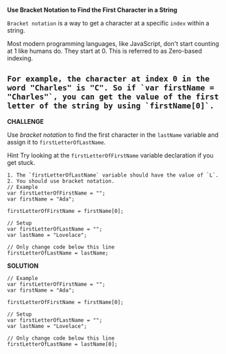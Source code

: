 **Use Bracket Notation to Find the First Character in a String**


`Bracket notation` is a way to get a character at a specific `index` within a string.

Most modern programming languages, like JavaScript, don't start counting at 1 like humans do. They start at 0. This is referred to as Zero-based indexing.

```For example, the character at index 0 in the word "Charles" is "C". So if `var firstName = "Charles"`, you can get the value of the first letter of the string by using `firstName[0]`.```
--------------------------

**CHALLENGE**

Use _bracket notation_ to find the first character in the `lastName` variable and assign it to `firstLetterOfLastName`.

Hint
Try looking at the `firstLetterOfFirstName` variable declaration if you get stuck.

```
1. The `firstLetterOfLastName` variable should have the value of `L`.
2. You should use bracket notation.
// Example
var firstLetterOfFirstName = "";
var firstName = "Ada";

firstLetterOfFirstName = firstName[0];

// Setup
var firstLetterOfLastName = "";
var lastName = "Lovelace";

// Only change code below this line
firstLetterOfLastName = lastName;
```

**SOLUTION**
```
// Example
var firstLetterOfFirstName = "";
var firstName = "Ada";

firstLetterOfFirstName = firstName[0];

// Setup
var firstLetterOfLastName = "";
var lastName = "Lovelace";

// Only change code below this line
firstLetterOfLastName = lastName[0];



```

